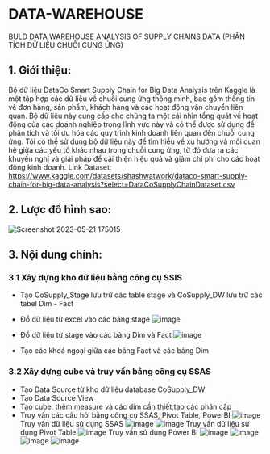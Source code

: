 # DATA-WAREHOUSE
BULD DATA WAREHOUSE ANALYSIS OF SUPPLY CHAINS DATA (PHÂN TÍCH DỮ LIỆU CHUỖI CUNG ỨNG)
## 1. Giới thiệu:
Bộ dữ liệu DataCo Smart Supply Chain for Big Data Analysis trên Kaggle là một tập hợp các dữ liệu về chuỗi cung ứng thông minh, bao gồm thông tin về đơn hàng, sản phẩm, khách hàng và các hoạt động vận chuyển liên quan. Bộ dữ liệu này cung cấp cho chúng ta một cái nhìn tổng quát về hoạt động của các doanh nghiệp trong lĩnh vực này và có thể được sử dụng để phân tích và tối ưu hóa các quy trình kinh doanh liên quan đến chuỗi cung ứng. Tôi có thể sử dụng bộ dữ liệu này để tìm hiểu về xu hướng và mối quan hệ giữa các yếu tố khác nhau trong chuỗi cung ứng, từ đó đưa ra các khuyến nghị và giải pháp để cải thiện hiệu quả và giảm chi phí cho các hoạt động kinh doanh.
Link Dataset: https://www.kaggle.com/datasets/shashwatwork/dataco-smart-supply-chain-for-big-data-analysis?select=DataCoSupplyChainDataset.csv
## 2. Lược đồ hình sao:
![Screenshot 2023-05-21 175015](https://github.com/thanhtin99/DATA-WAREHOUSE/assets/95009162/20f6d88d-8974-4e89-942d-b4c26139c085)
## 3. Nội dung chính:
### 3.1 Xây dựng kho dữ liệu bằng công cụ SSIS
- Tạo CoSupply_Stage lưu trữ các table stage và CoSupply_DW  lưu trữ các tabel Dim - Fact
- Đổ dữ liệu từ excel vào các bảng stage
  ![image](https://github.com/thanhtin99/DATA-WAREHOUSE/assets/95009162/bebb4a2e-a621-4a4c-a712-3a6b54c51daa)

- Đổ dữ liệu từ stage vào các bảng Dim và Fact
  ![image](https://github.com/thanhtin99/DATA-WAREHOUSE/assets/95009162/adf5b628-eae7-4d0d-91d1-84418d6b635f)

- Tạo các khoá ngoại giữa các bảng Fact và các bảng Dim
### 3.2 Xây dựng cube và truy vấn bằng công cụ SSAS
- Tạo Data Source từ kho dữ liệu database CoSupply_DW
- Tạo Data Source View
- Tạo cube, thêm measure và các dim cần thiết,tạo các phân cấp
- Truy vấn các câu hỏi bằng công cụ SSAS, Pivot Table, PowerBI
![image](https://github.com/thanhtin99/DATA-WAREHOUSE/assets/95009162/3a9f82c1-119c-4644-b1e1-d4a002e5474e)
Truy vấn dữ liệu sử dụng SSAS
![image](https://github.com/thanhtin99/DATA-WAREHOUSE/assets/95009162/01754ffd-cfeb-4770-8f7e-2a7027c6860e)
![image](https://github.com/thanhtin99/DATA-WAREHOUSE/assets/95009162/58ac9b4b-84bd-4ede-a449-b1c231209286)
Truy vấn dữ liệu sử dụng Pivot Table
![image](https://github.com/thanhtin99/DATA-WAREHOUSE/assets/95009162/11aadc46-dda9-433d-9b02-5c64ada51038)
Truy vấn sử dụng Power BI
![image](https://github.com/thanhtin99/DATA-WAREHOUSE/assets/95009162/5b4ac017-57d3-4513-b6ec-cb1b83158647)
![image](https://github.com/thanhtin99/DATA-WAREHOUSE/assets/95009162/299cc24f-de26-4c01-9f2e-08729247551a)
![image](https://github.com/thanhtin99/DATA-WAREHOUSE/assets/95009162/0d787a1d-aeab-4e9b-830f-3c1b29c95e89)
![image](https://github.com/thanhtin99/DATA-WAREHOUSE/assets/95009162/59b44bf4-73ec-40cb-b396-2389d45ef8da)




